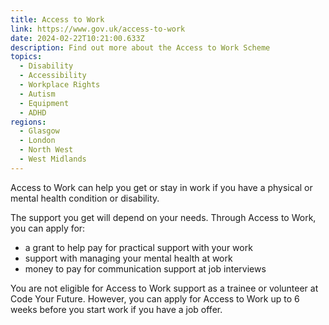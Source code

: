 ```yaml
---
title: Access to Work
link: https://www.gov.uk/access-to-work
date: 2024-02-22T10:21:00.633Z
description: Find out more about the Access to Work Scheme
topics:
  - Disability
  - Accessibility
  - Workplace Rights
  - Autism
  - Equipment
  - ADHD
regions:
  - Glasgow
  - London
  - North West
  - West Midlands
---
```

Access to Work can help you get or stay in work if you have a physical or mental health condition or disability.

The support you get will depend on your needs. Through Access to Work, you can apply for:

* a grant to help pay for practical support with your work
* support with managing your mental health at work
* money to pay for communication support at job interviews

You are not eligible for Access to Work support as a trainee or volunteer at Code Your Future. However, you can apply for Access to Work up to 6 weeks before you start work if you have a job offer.
